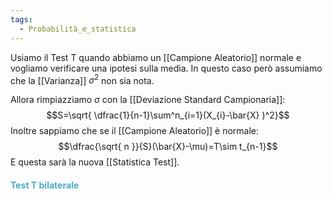 ```yaml
---
tags:
  - Probabilità_e_statistica
---
```

Usiamo il Test T quando abbiamo un [[Campione Aleatorio]] normale e vogliamo verificare una ipotesi sulla media.
In questo caso però assumiamo che la [[Varianza]] $\sigma^2$ non sia nota.

Allora rimpiazziamo $\sigma$ con la [[Deviazione Standard Campionaria]]:
$$S=\sqrt{ \dfrac{1}{n-1}\sum^n_{i=1}(X_{i}-\bar{X} )^2}$$
Inoltre sappiamo che se il [[Campione Aleatorio]] è normale:
$$\dfrac{\sqrt{ n }}{S}(\bar{X}-\mu)=T\sim t_{n-1}$$
E questa sarà la nuova [[Statistica Test]].

#### <font color="#4bacc6">Test T bilaterale</font>

